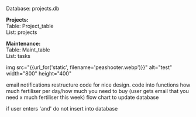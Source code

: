 Database: projects.db <br>

<strong>Projects:</strong><br>
Table: Project_table <br>
List: projects<br>

<strong>Maintenance:</strong><br>
Table: Maint_table <br>
List: tasks

img src="{{url_for('static', filename='peashooter.webp')}}" alt="test" width="800" height="400"

email notifications
restructure code for nice design. code into functions
how much fertiliser per day/how much you need to buy (user gets email that you need x much fertiliser this week)
flow chart to update database

if user enters 'and' do not insert into database